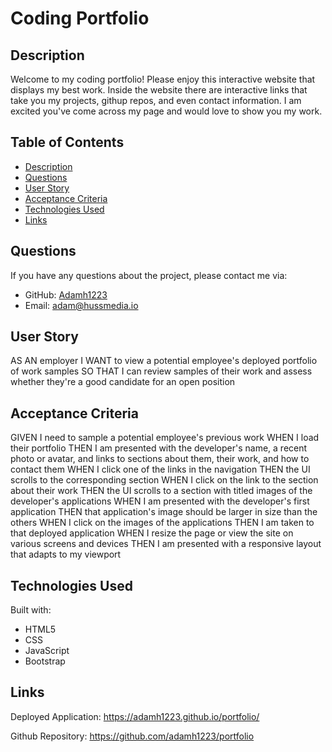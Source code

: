 # Coding Portfolio

## Description

Welcome to my coding portfolio! Please enjoy this interactive website that displays my best work. Inside the website there are interactive links that take you my projects, githup repos, and even contact information. I am excited you've come across my page and would love to show you my work. 

## Table of Contents

- [Description](#description)
- [Questions](#questions)
- [User Story](#user-story)
- [Acceptance Criteria](#acceptance-criteria)
- [Technologies Used](#technologies-used)
- [Links](#links)


## Questions

If you have any questions about the project, please contact me via:

- GitHub: [Adamh1223](https://github.com/Adamh1223)
- Email: [adam@hussmedia.io](mailto:adam@hussmedia.io)


## User Story
AS AN employer
I WANT to view a potential employee's deployed portfolio of work samples
SO THAT I can review samples of their work and assess whether they're a good candidate for an open position


## Acceptance Criteria

GIVEN I need to sample a potential employee's previous work
WHEN I load their portfolio
THEN I am presented with the developer's name, a recent photo or avatar, and links to sections about them, their work, and how to contact them
WHEN I click one of the links in the navigation
THEN the UI scrolls to the corresponding section
WHEN I click on the link to the section about their work
THEN the UI scrolls to a section with titled images of the developer's applications
WHEN I am presented with the developer's first application
THEN that application's image should be larger in size than the others
WHEN I click on the images of the applications
THEN I am taken to that deployed application
WHEN I resize the page or view the site on various screens and devices
THEN I am presented with a responsive layout that adapts to my viewport
## Technologies Used

Built with:
* HTML5
* CSS
* JavaScript
* Bootstrap

## Links

Deployed Application: 
https://adamh1223.github.io/portfolio/

Github Repository: 
https://github.com/adamh1223/portfolio

